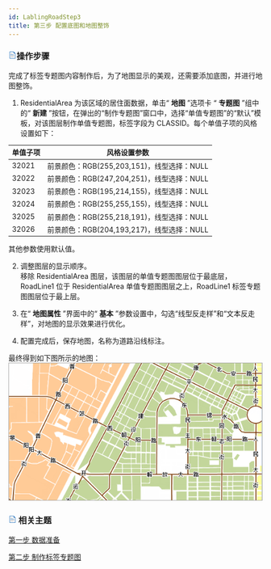 ```yaml
---
id: LablingRoadStep3
title: 第三步 配置底图和地图整饰
---
```

### ![](../../img/read.gif)操作步骤

完成了标签专题图内容制作后，为了地图显示的美观，还需要添加底图，并进行地图整饰。

1. ResidentialArea 为该区域的居住面数据，单击“ **地图** ”选项卡 “ **专题图** ”组中的“ **新建** ”按钮，在弹出的“制作专题图”窗口中，选择“单值专题图”的“默认”模板，对该图层制作单值专题图，标签字段为 CLASSID。每个单值子项的风格设置如下：  
    
单值子项 | 风格设置参数  
---|---  
32021 | 前景颜色：RGB(255,203,151)，线型选择：NULL  
32022 | 前景颜色：RGB(247,204,251)，线型选择：NULL  
32023 | 前景颜色：RGB(195,214,155)，线型选择：NULL  
32024 | 前景颜色：RGB(255,255,155)，线型选择：NULL  
32025 | 前景颜色：RGB(255,218,191)，线型选择：NULL  
32026 | 前景颜色：RGB(204,193,217)，线型选择：NULL  
其他参数使用默认值。

2. 调整图层的显示顺序。  
移除 ResidentialArea 图层，该图层的单值专题图图层位于最底层，RoadLine1 位于 ResidentialArea
单值专题图图层之上，RoadLine1 标签专题图图层位于最上层。

3. 在“ **地图属性** ”界面中的“ **基本** ”参数设置中，勾选“线型反走样”和“文本反走样”，对地图的显示效果进行优化。
4. 配置完成后，保存地图，名称为道路沿线标注。 

最终得到如下图所示的地图：  
  ![](img/RoadResult2.png)  

  
### ![](../../img/read.gif) 相关主题

 [第一步 数据准备](LablingRoadStep1)

 [第二步 制作标签专题图](LablingRoadStep2)
